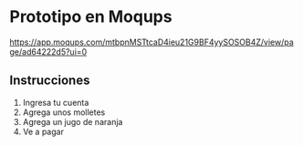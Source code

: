 # Prototipo en Moqups
https://app.moqups.com/mtbpnMSTtcaD4ieu21G9BF4yySOSOB4Z/view/page/ad64222d5?ui=0

## Instrucciones
1. Ingresa tu cuenta
2. Agrega unos molletes
3. Agrega un jugo de naranja
4. Ve a pagar
